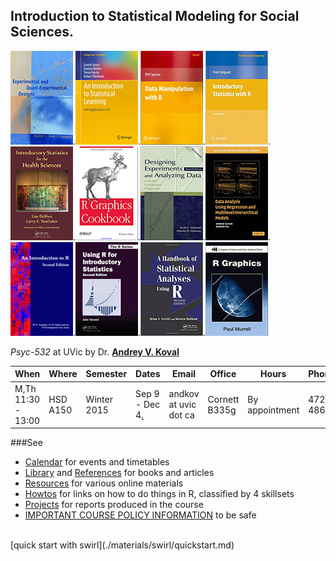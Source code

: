 Introduction to Statistical Modeling  for Social Sciences. 
---

 [![Shadish](./materials/texts/images/shadish.png)]().[![James](./materials/texts/images/james.png)]().[![Spector](./materials/texts/images/spector.png)]().[![Dalgaard](./materials/texts/images/dalgaard.png)]().[![Deshea](./materials/texts/images/deshea.png)]().[![R Cookbook](./materials/texts/images/chang.png)]().[![Maxwell & Delaney](./materials/texts/images/maxwell.png)]().[![Gelman & Hill](./materials/texts/images/gelman.png)]().[![Venables](./materials/texts/images/venables.png)]().[![Verzani](./materials/texts/images/verzani.png)]().[![Everitt](./materials/texts/images/everitt.png)]().[![Murrell](./materials/texts/images/murrell.png)]()   

*Psyc-532* at UVic by Dr. **[Andrey V. Koval](https://github.com/andkov)**  

| When  | Where  | Semester  | Dates  | Email   |Office   | Hours | Phone  |
|---|---|---|---|---|---|---|---|
| M,Th    11:30 - 13:00   | HSD A150    | Winter 2015   | Sep 9 - Dec 4[.](https://github.com/andkov/psy532/edit/gh-pages/index.md)  |andkov at uvic dot ca |Cornett B335g|   By appointment  | 472-4864  |


###See
- [Calendar](./calendar.md) for events and timetables
- [Library](./library.md) and [References](./references.md) for books and articles
- [Resources](./resources.md) for various online materials
- [Howtos](./howtos.md) for links on how to do things in R, classified by 4 skillsets
- [Projects](./projects/README.md) for reports produced in the course
- [IMPORTANT COURSE POLICY INFORMATION](./policy.md) to be safe  


</br>
[quick start with swirl](./materials/swirl/quickstart.md)